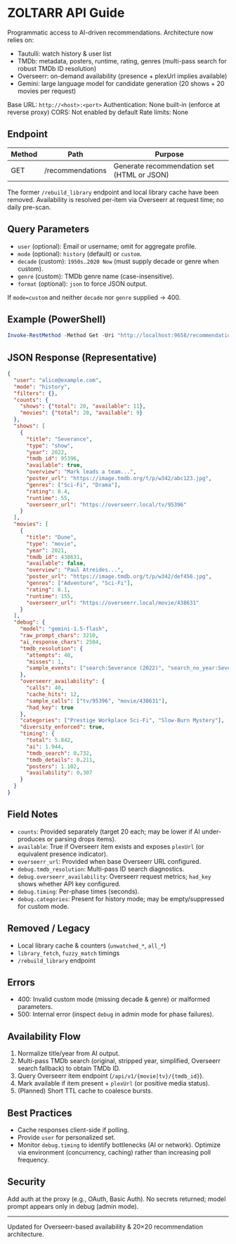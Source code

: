 # ZOLTARR API Guide

Programmatic access to AI-driven recommendations. Architecture now relies on:
- Tautulli: watch history & user list
- TMDb: metadata, posters, runtime, rating, genres (multi-pass search for robust TMDb ID resolution)
- Overseerr: on-demand availability (presence + plexUrl implies available)
- Gemini: large language model for candidate generation (20 shows + 20 movies per request)

Base URL: `http://<host>:<port>`
Authentication: None built-in (enforce at reverse proxy)
CORS: Not enabled by default
Rate limits: None

## Endpoint
| Method | Path | Purpose |
| ------ | ---- | ------- |
| GET | /recommendations | Generate recommendation set (HTML or JSON) |

The former `/rebuild_library` endpoint and local library cache have been removed. Availability is resolved per-item via Overseerr at request time; no daily pre-scan.

## Query Parameters
- `user` (optional): Email or username; omit for aggregate profile.
- `mode` (optional): `history` (default) or `custom`.
- `decade` (custom): `1950s`..`2020 Now` (must supply decade or genre when custom).
- `genre` (custom): TMDb genre name (case-insensitive).
- `format` (optional): `json` to force JSON output.

If `mode=custom` and neither `decade` nor `genre` supplied -> 400.

## Example (PowerShell)
```powershell
Invoke-RestMethod -Method Get -Uri "http://localhost:9658/recommendations?user=alice@example.com&format=json" | ConvertTo-Json -Depth 8
```

## JSON Response (Representative)
```json
{
  "user": "alice@example.com",
  "mode": "history",
  "filters": {},
  "counts": {
    "shows": {"total": 20, "available": 11},
    "movies": {"total": 20, "available": 9}
  },
  "shows": [
    {
      "title": "Severance",
      "type": "show",
      "year": 2022,
      "tmdb_id": 95396,
      "available": true,
      "overview": "Mark leads a team...",
      "poster_url": "https://image.tmdb.org/t/p/w342/abc123.jpg",
      "genres": ["Sci-Fi", "Drama"],
      "rating": 8.4,
      "runtime": 55,
      "overseerr_url": "https://overseerr.local/tv/95396"
    }
  ],
  "movies": [
    {
      "title": "Dune",
      "type": "movie",
      "year": 2021,
      "tmdb_id": 438631,
      "available": false,
      "overview": "Paul Atreides...",
      "poster_url": "https://image.tmdb.org/t/p/w342/def456.jpg",
      "genres": ["Adventure", "Sci-Fi"],
      "rating": 8.1,
      "runtime": 155,
      "overseerr_url": "https://overseerr.local/movie/438631"
    }
  ],
  "debug": {
    "model": "gemini-1.5-flash",
    "raw_prompt_chars": 3210,
    "ai_response_chars": 2504,
    "tmdb_resolution": {
      "attempts": 40,
      "misses": 1,
      "sample_events": ["search:Severance (2022)", "search_no_year:Severance"]
    },
    "overseerr_availability": {
      "calls": 40,
      "cache_hits": 12,
      "sample_calls": ["tv/95396", "movie/438631"],
      "had_key": true
    },
    "categories": ["Prestige Workplace Sci-Fi", "Slow-Burn Mystery"],
    "diversity_enforced": true,
    "timing": {
      "total": 5.842,
      "ai": 1.944,
      "tmdb_search": 0.732,
      "tmdb_details": 0.211,
      "posters": 1.102,
      "availability": 0.307
    }
  }
}
```

## Field Notes
- `counts`: Provided separately (target 20 each; may be lower if AI under-produces or parsing drops items).
- `available`: True if Overseerr item exists and exposes `plexUrl` (or equivalent presence indicator).
- `overseerr_url`: Provided when base Overseerr URL configured.
- `debug.tmdb_resolution`: Multi-pass ID search diagnostics.
- `debug.overseerr_availability`: Overseerr request metrics; `had_key` shows whether API key configured.
- `debug.timing`: Per-phase times (seconds).
- `debug.categories`: Present for history mode; may be empty/suppressed for custom mode.

## Removed / Legacy
- Local library cache & counters (`unwatched_*`, `all_*`)
- `library_fetch`, `fuzzy_match` timings
- `/rebuild_library` endpoint

## Errors
- 400: Invalid custom mode (missing decade & genre) or malformed parameters.
- 500: Internal error (inspect `debug` in admin mode for phase failures).

## Availability Flow
1. Normalize title/year from AI output.
2. Multi-pass TMDb search (original, stripped year, simplified, Overseerr search fallback) to obtain TMDb ID.
3. Query Overseerr item endpoint (`/api/v1/{movie|tv}/{tmdb_id}`).
4. Mark available if item present + `plexUrl` (or positive media status).
5. (Planned) Short TTL cache to coalesce bursts.

## Best Practices
- Cache responses client-side if polling.
- Provide `user` for personalized set.
- Monitor `debug.timing` to identify bottlenecks (AI or network). Optimize via environment (concurrency, caching) rather than increasing poll frequency.

## Security
Add auth at the proxy (e.g., OAuth, Basic Auth). No secrets returned; model prompt appears only in debug (admin mode).

---
Updated for Overseerr-based availability & 20×20 recommendation architecture.
